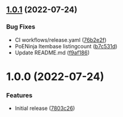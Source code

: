 ## [1.0.1](https://github.com/moepmoep12/poe-api-ts/compare/v1.0.0...v1.0.1) (2022-07-24)


### Bug Fixes

* CI workflows/release.yaml ([76b2e2f](https://github.com/moepmoep12/poe-api-ts/commit/76b2e2f73585792e45efce47f4527e3df82241d3))
* PoENinja Itembase listingcount ([b7c531d](https://github.com/moepmoep12/poe-api-ts/commit/b7c531d5c92c88a3c7507d3e0c7d07a8819ea3de))
* Update README.md ([f9af186](https://github.com/moepmoep12/poe-api-ts/commit/f9af186541bb8ed2b731378c81f9e55f5d671b29))

# 1.0.0 (2022-07-24)


### Features

* Initial release ([7803c26](https://github.com/moepmoep12/poe-api-ts/commit/7803c268bf40b52b07261e54e021e2f5fc1258e7))
